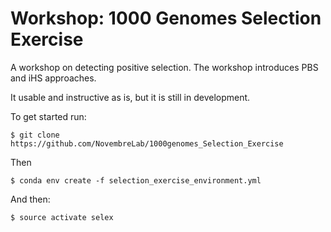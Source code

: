 # Workshop: 1000 Genomes Selection Exercise

A workshop on detecting positive selection.  The workshop introduces PBS and iHS approaches.  

It usable and instructive as is, but it is still in development. 

To get started run:
```
$ git clone https://github.com/NovembreLab/1000genomes_Selection_Exercise
```
Then
```
$ conda env create -f selection_exercise_environment.yml
```
And then: 
```
$ source activate selex
````


